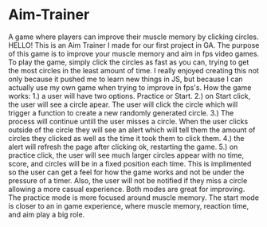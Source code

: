 # Aim-Trainer
A game where players can improve their muscle memory by clicking circles.
HELLO! This is an Aim Trainer I made for our first project in GA. The purpose of this game is to improve your muscle memory and aim in fps video games. To play the game, simply click the circles as fast as you can, trying to get the most circles in the least amount of time. I really enjoyed creating this not only because it pushed me to learn new things in JS, but because I can actually use my own game when trying to improve in fps's.
How the game works:
1.) a user will have two options. Practice or Start.
2.) on Start click, the user will see a circle apear. The user will click the circle which will trigger a function to create a new randomly generated circle. 
3.) The process will continue untill the user misses a circle. When the user clicks outside of the circle they will see an alert which will tell them the amount of circles they clicked as well as the time it took them to click them. 
4.) the alert will refresh the page after clicking ok, restarting the game. 
5.) on practice click, the user will see much larger circles appear with no time, score, and circles will be in a fixed position each time. This is implimented so the user can get a feel for how the game works and not be under the pressure of a timer. Also, the user will not be notified if they miss a circle allowing a more casual experience. 
Both modes are great for improving. The practice mode is more focused around muscle memory. The start mode is closer to an in game experience, where muscle memory, reaction time, and aim play a big role.
